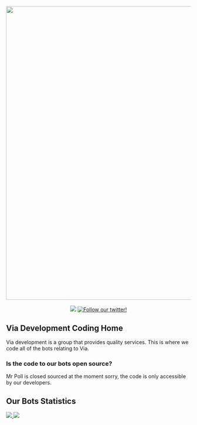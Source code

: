 <h3 align="center"><a href="https://mrpoll.dev/invite"><img src="https://github.com/mrpollbot/mr-poll-resources/blob/main/Banners/viabanner.png?raw=true" width="800px"></a></h3>
<p align="center">   
</a>
  <a href="https://discord.gg/U3y6uyP"><img src="https://img.shields.io/discord/730812124993159198?label=chat&logo=discord&logoColor=discord"></a>
 <a href="https://twitter.com/intent/follow?screen_name=mrpollbot"><img src="https://img.shields.io/twitter/follow/mrpollbot?style=social&logo=twitter"alt="Follow our twitter!"></a>
  <br>

## Via Development Coding Home
Via development is a group that provides quality services.
This is where we code all of the bots relating to Via.

### Is the code to our bots open source?
Mr Poll is closed sourced at the moment sorry, the code is only accessible by our developers.

## Our Bots Statistics
<a href="https://top.gg/bot/730778862203437068">
  <img src="https://top.gg/api/widget/730778862203437068.svg">
</a>
<a href="https://top.gg/bot/730778862203437068">
  <img src="https://top.gg/api/widget/699232440140693524.svg">
</a>
<!--<a href="https://status.watchbot.app/bot/730778862203437068">
  <img src="https://api.watchbot.app/bot/730778862203437068/widget?theme=dark" alt="Mr Poll#7192" />
</a>

**[ [Invite Mr Poll](https://mrpoll.dev/invite) ] [ [Join Our Server](https://mrpoll.dev/support) ]**
</h2>
<p>
</p>

---
<!--
**Here are some ideas to get you started:**

🙋‍♀️ A short introduction - what is your organization all about?
🌈 Contribution guidelines - how can the community get involved?
👩‍💻 Useful resources - where can the community find your docs? Is there anything else the community should know?
🍿 Fun facts - what does your team eat for breakfast?
🧙 Remember, you can do mighty things with the power of [Markdown](https://docs.github.com/github/writing-on-github/getting-started-with-writing-and-formatting-on-github/basic-writing-and-formatting-syntax)
-->
